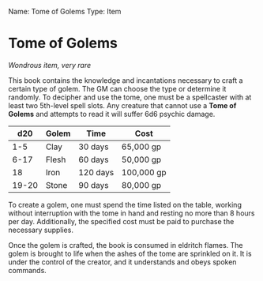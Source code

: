 Name: Tome of Golems
Type: Item

# Tome of Golems
_Wondrous item, very rare_

This book contains the knowledge and incantations necessary to craft a certain type of golem. The GM can choose the type or determine it randomly. To decipher and use the tome, one must be a spellcaster with at least two 5th-level spell slots. Any creature that cannot use a **Tome of Golems** and attempts to read it will suffer 6d6 psychic damage.

| d20   | Golem | Time     | Cost       |
|-------|-------|----------|------------|
| 1-5   | Clay  | 30 days  | 65,000 gp  |
| 6-17  | Flesh | 60 days  | 50,000 gp  |
| 18    | Iron  | 120 days | 100,000 gp |
| 19-20 | Stone | 90 days  | 80,000 gp  |

To create a golem, one must spend the time listed on the table, working without interruption with the tome in hand and resting no more than 8 hours per day. Additionally, the specified cost must be paid to purchase the necessary supplies.

Once the golem is crafted, the book is consumed in eldritch flames. The golem is brought to life when the ashes of the tome are sprinkled on it. It is under the control of the creator, and it understands and obeys spoken commands.